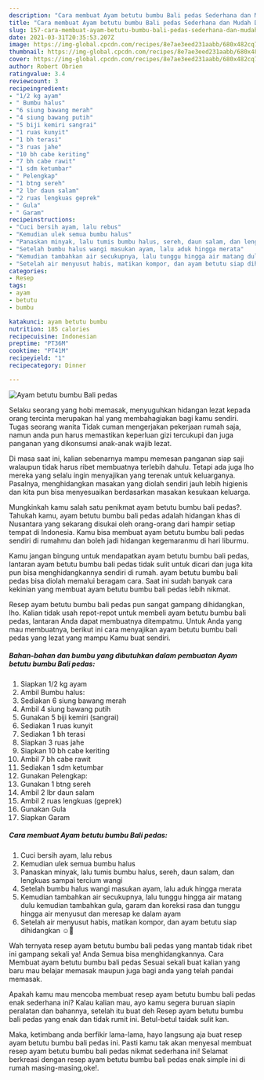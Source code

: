 ```yaml
---
description: "Cara membuat Ayam betutu bumbu Bali pedas Sederhana dan Mudah Dibuat"
title: "Cara membuat Ayam betutu bumbu Bali pedas Sederhana dan Mudah Dibuat"
slug: 157-cara-membuat-ayam-betutu-bumbu-bali-pedas-sederhana-dan-mudah-dibuat
date: 2021-03-31T20:35:53.207Z
image: https://img-global.cpcdn.com/recipes/8e7ae3eed231aabb/680x482cq70/ayam-betutu-bumbu-bali-pedas-foto-resep-utama.jpg
thumbnail: https://img-global.cpcdn.com/recipes/8e7ae3eed231aabb/680x482cq70/ayam-betutu-bumbu-bali-pedas-foto-resep-utama.jpg
cover: https://img-global.cpcdn.com/recipes/8e7ae3eed231aabb/680x482cq70/ayam-betutu-bumbu-bali-pedas-foto-resep-utama.jpg
author: Robert Obrien
ratingvalue: 3.4
reviewcount: 3
recipeingredient:
- "1/2 kg ayam"
- " Bumbu halus"
- "6 siung bawang merah"
- "4 siung bawang putih"
- "5 biji kemiri sangrai"
- "1 ruas kunyit"
- "1 bh terasi"
- "3 ruas jahe"
- "10 bh cabe keriting"
- "7 bh cabe rawit"
- "1 sdm ketumbar"
- " Pelengkap"
- "1 btng sereh"
- "2 lbr daun salam"
- "2 ruas lengkuas geprek"
- " Gula"
- " Garam"
recipeinstructions:
- "Cuci bersih ayam, lalu rebus"
- "Kemudian ulek semua bumbu halus"
- "Panaskan minyak, lalu tumis bumbu halus, sereh, daun salam, dan lengkuas sampai tercium wangi"
- "Setelah bumbu halus wangi masukan ayam, lalu aduk hingga merata"
- "Kemudian tambahkan air secukupnya, lalu tunggu hingga air matang dulu kemudian tambahkan gula, garam dan koreksi rasa dan tunggu hingga air menyusut dan meresap ke dalam ayam"
- "Setelah air menyusut habis, matikan kompor, dan ayam betutu siap dihidangkan ☺️🤤"
categories:
- Resep
tags:
- ayam
- betutu
- bumbu

katakunci: ayam betutu bumbu 
nutrition: 185 calories
recipecuisine: Indonesian
preptime: "PT36M"
cooktime: "PT41M"
recipeyield: "1"
recipecategory: Dinner

---
```



![Ayam betutu bumbu Bali pedas](https://img-global.cpcdn.com/recipes/8e7ae3eed231aabb/680x482cq70/ayam-betutu-bumbu-bali-pedas-foto-resep-utama.jpg)

Selaku seorang yang hobi memasak, menyuguhkan hidangan lezat kepada orang tercinta merupakan hal yang membahagiakan bagi kamu sendiri. Tugas seorang  wanita Tidak cuman mengerjakan pekerjaan rumah saja, namun anda pun harus memastikan keperluan gizi tercukupi dan juga panganan yang dikonsumsi anak-anak wajib lezat.

Di masa  saat ini, kalian sebenarnya mampu memesan panganan siap saji walaupun tidak harus ribet membuatnya terlebih dahulu. Tetapi ada juga lho mereka yang selalu ingin menyajikan yang terenak untuk keluarganya. Pasalnya, menghidangkan masakan yang diolah sendiri jauh lebih higienis dan kita pun bisa menyesuaikan berdasarkan masakan kesukaan keluarga. 



Mungkinkah kamu salah satu penikmat ayam betutu bumbu bali pedas?. Tahukah kamu, ayam betutu bumbu bali pedas adalah hidangan khas di Nusantara yang sekarang disukai oleh orang-orang dari hampir setiap tempat di Indonesia. Kamu bisa membuat ayam betutu bumbu bali pedas sendiri di rumahmu dan boleh jadi hidangan kegemaranmu di hari liburmu.

Kamu jangan bingung untuk mendapatkan ayam betutu bumbu bali pedas, lantaran ayam betutu bumbu bali pedas tidak sulit untuk dicari dan juga kita pun bisa menghidangkannya sendiri di rumah. ayam betutu bumbu bali pedas bisa diolah memalui beragam cara. Saat ini sudah banyak cara kekinian yang membuat ayam betutu bumbu bali pedas lebih nikmat.

Resep ayam betutu bumbu bali pedas pun sangat gampang dihidangkan, lho. Kalian tidak usah repot-repot untuk membeli ayam betutu bumbu bali pedas, lantaran Anda dapat membuatnya ditempatmu. Untuk Anda yang mau membuatnya, berikut ini cara menyajikan ayam betutu bumbu bali pedas yang lezat yang mampu Kamu buat sendiri.

<!--inarticleads1-->

##### Bahan-bahan dan bumbu yang dibutuhkan dalam pembuatan Ayam betutu bumbu Bali pedas:

1. Siapkan 1/2 kg ayam
1. Ambil  Bumbu halus:
1. Sediakan 6 siung bawang merah
1. Ambil 4 siung bawang putih
1. Gunakan 5 biji kemiri (sangrai)
1. Sediakan 1 ruas kunyit
1. Sediakan 1 bh terasi
1. Siapkan 3 ruas jahe
1. Siapkan 10 bh cabe keriting
1. Ambil 7 bh cabe rawit
1. Sediakan 1 sdm ketumbar
1. Gunakan  Pelengkap:
1. Gunakan 1 btng sereh
1. Ambil 2 lbr daun salam
1. Ambil 2 ruas lengkuas (geprek)
1. Gunakan  Gula
1. Siapkan  Garam




<!--inarticleads2-->

##### Cara membuat Ayam betutu bumbu Bali pedas:

1. Cuci bersih ayam, lalu rebus
1. Kemudian ulek semua bumbu halus
1. Panaskan minyak, lalu tumis bumbu halus, sereh, daun salam, dan lengkuas sampai tercium wangi
1. Setelah bumbu halus wangi masukan ayam, lalu aduk hingga merata
1. Kemudian tambahkan air secukupnya, lalu tunggu hingga air matang dulu kemudian tambahkan gula, garam dan koreksi rasa dan tunggu hingga air menyusut dan meresap ke dalam ayam
1. Setelah air menyusut habis, matikan kompor, dan ayam betutu siap dihidangkan ☺️🤤




Wah ternyata resep ayam betutu bumbu bali pedas yang mantab tidak ribet ini gampang sekali ya! Anda Semua bisa menghidangkannya. Cara Membuat ayam betutu bumbu bali pedas Sesuai sekali buat kalian yang baru mau belajar memasak maupun juga bagi anda yang telah pandai memasak.

Apakah kamu mau mencoba membuat resep ayam betutu bumbu bali pedas enak sederhana ini? Kalau kalian mau, ayo kamu segera buruan siapin peralatan dan bahannya, setelah itu buat deh Resep ayam betutu bumbu bali pedas yang enak dan tidak rumit ini. Betul-betul taidak sulit kan. 

Maka, ketimbang anda berfikir lama-lama, hayo langsung aja buat resep ayam betutu bumbu bali pedas ini. Pasti kamu tak akan menyesal membuat resep ayam betutu bumbu bali pedas nikmat sederhana ini! Selamat berkreasi dengan resep ayam betutu bumbu bali pedas enak simple ini di rumah masing-masing,oke!.

